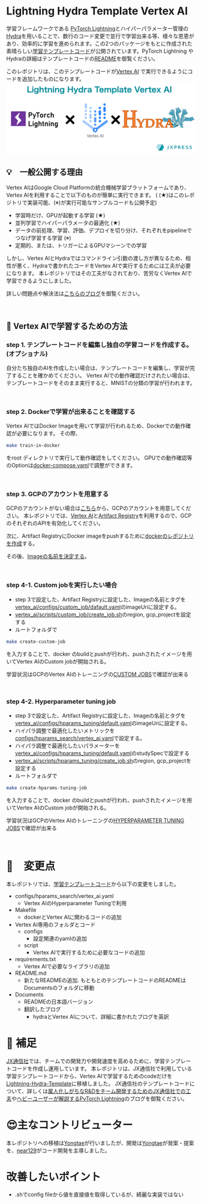 # Lightning Hydra Template Vertex AI

学習フレームワークである [PyTorch Lightning](https://github.com/PyTorchLightning/pytorch-lightning)とハイパーパラメーター管理の [Hydra](https://github.com/facebookresearch/hydra)を用いることで、数行のコード変更で並行で学習出来る等、様々な恩恵があり、効率的に学習を進められます。この2つのパッケージをもとに作成された素晴らしい[学習テンプレートコード](https://github.com/ashleve/lightning-hydra-template)が公開されています。PyTorch Lightning やHydraの詳細はテンプレートコードの[README](/documents/README.original.md)を御覧ください。

このレポジトリは、このテンプレートコードが[Vertex AI](https://cloud.google.com/vertex-ai) で実行できるようにコードを追加したものになります。
![main_theme](/documents/images/main_readme.png)
<br>

## 💡　一般公開する理由


Vertex AIはGoogle Cloud Platformの統合機械学習プラットフォームであり、Vertex AIを利用することで以下のものが簡単に実行できます。 ( (★)はこのレポジトリで実装可能、(※)が実行可能なサンプルコードも公開予定)
- 学習時だけ、GPUが起動する学習 (★)
- 並列学習でハイパーパラメータの最適化 (★)
- データの前処理、学習、評価、デプロイを切り分け、それぞれをpipelineでつなげ学習する学習 (※)
- 定期的、または、トリガーによるGPUマシーンでの学習


しかし、Vertex AIとHydraではコマンドライン引数の渡し方が異なるため、相性が悪く、Hydraで書かれたコードをVertex AIで実行するためには工夫が必要になります。
本レポジトリではその工夫がなされており、苦労なくVertex AIで学習できるようにしました。

詳しい問題点や解決法は[こちらのブログ](https://tech.jxpress.net/entry/2022/05/13/113011)を御覧ください。

<br>

## 🚀  Vertex AIで学習するための方法
### step 1. テンプレートコードを編集し独自の学習コードを作成する。 (オプショナル)
自分たち独自のAIを作成したい場合は、テンプレートコードを編集し、学習が完了することを確かめてください。
Vertex AIでの動作確認だけされたい場合は、テンプレートコードをそのまま実行すると、MNISTの分類の学習が行われます。

<br>

### step 2. Dockerで学習が出来ることを確認する
Vertex AIではDocker Imageを用いて学習が行われるため、Dockerでの動作確認が必要になります。
その際、
```bash
make train-in-docker
```
をroot ディレクトリで実行して動作確認をしてください。
GPUでの動作確認等のOptionは[docker-compose.yaml](/docker-compose.yaml)で調整ができます。

<br>


### step 3. GCPのアカウントを用意する
GCPのアカウントがない場合は[こちら](https://cloud.google.com/docs/get-started)から、GCPのアカウントを用意してください。
本レポジトリでは、[Vertex AI](https://cloud.google.com/vertex-ai/docs/start)と[Artifact Registry](https://cloud.google.com/artifact-registry)を利用するので、GCPのそれぞれのAPIを有効化してください。

次に、Artifact RegistryにDocker imageをpushするために[dockerのレポジトリを作成](https://cloud.google.com/artifact-registry/docs/repositories/create-repos#overview)する。

その後、[Imageの名前を決定する](https://cloud.google.com/artifact-registry/docs/docker/pushing-and-pulling)。

<br>


### step 4-1. Custom jobを実行したい場合
- step 3で設定した、Artifact Registryに設定した、Imageの名前とタグを[vertex_ai/configs/custom_job/dafault.yaml](/vertex_ai/configs/custom_job/dafault.yaml)のimageUriに設定する。
- [vertex_ai/scripts/custom_job/create_job.sh](/vertex_ai/scripts/custom_job/create_job.sh)のregion, gcp_projectを設定する
- ルートフォルダで
```bash
make create-custom-job
```
を入力することで、docker のbuildとpushが行われ、pushされたイメージを用いてVertex AIのCustom jobが開始される。

学習状況はGCPのVertex AIのトレーニングの[CUSTOM JOBS](https://console.cloud.google.com/vertex-ai/training/custom-jobs)で確認が出来る


<br>


### step 4-2. Hyperparameter tuning job
- step 3で設定した、Artifact Registryに設定した、Imageの名前とタグを[vertex_ai/configs/hparams_tuning/default.yaml](/vertex_ai/configs/hparams_tuning/default.yaml)のimageUriに設定する。
- ハイパラ調整で最適化したいメトリックを[configs/hparams_search/vertex_ai.yaml](/configs/hparams_search/vertex_ai.yaml)で設定する。
- ハイパラ調整で最適化したいパラメーターを[vertex_ai/configs/hparams_tuning/default.yaml](/vertex_ai/configs/hparams_tuning/default.yaml)のstudySpecで設定する
- [vertex_ai/scripts/hparams_tuning/create_job.sh](/vertex_ai/scripts/hparams_tuning/create_job.sh)のregion, gcp_projectを設定する
- ルートフォルダで
```bash
make create-hparams-tuning-job
```
を入力することで、docker のbuildとpushが行われ、pushされたイメージを用いてVertex AIのCustom jobが開始される。

学習状況はGCPのVertex AIのトレーニングの[HYPERPARAMETER TUNING JOBS](https://console.cloud.google.com/vertex-ai/training/hyperparameter-tuning-jobs)で確認が出来る

<br>



# 🔧　変更点
本レポジトリでは、[学習テンプレートコード](https://github.com/ashleve/lightning-hydra-template)から以下の変更をしました。
- configs/hparams_search/vertex_ai.yaml
    - Vertex AIのHyperparameter Tuningで利用
- Makefile 
    - dockerとVertex AIに関わるコードの追加
- Vertex AI専用のフォルダとコード
    - configs
        - 設定関連のyamlの追加
    - script
        - Vertex AIで実行するために必要なコードの追加
- requirements.txt
    - Vertex AIで必要なライブラリの追加
- README.md
    - 新たなREADMEの追加. もともとのテンプレートコードのREADMEはDocumentsのフォルダに移動
- Documents
    - READMEの日本語バージョン
    - 翻訳したブログ
        - hydraとVertex AIについて、詳細に書かれたブログを英訳


<h1 id="appendix"> 📝 補足</h1>

[JX通信社](https://jxpress.net/)では、チームでの開発力や開発速度を高めるために、学習テンプレートコードを作成し運用しています。
本レポジトリは、JX通信社で利用している学習テンプレートコードから、Vertex AIで学習するためのcodeだけを [Lightning-Hydra-Template](https://github.com/ashleve/lightning-hydra-template)に移植しました。
JX通信社のテンプレートコードについて、詳しくは[属人化しがちなR&Dをチーム開発するためのJX通信社での工夫](https://tech.jxpress.net/entry/2021/10/27/160154)や[ヘビーユーザーが解説するPyTorch Lightning](https://tech.jxpress.net/entry/2021/11/17/112214)のブログを御覧ください。

# 😍主なコントリビューター
本レポジトリへの移植は[Yongtae](https://github.com/Yongtae723)が行いましたが、開発は[Yongtae](https://github.com/Yongtae723)が発案・提案を、[near129](https://github.com/near129)がコード開発を主導しました。

# 改善したいポイント
- .shでconfig fileから値を直接値を取得しているが、綺麗な実装ではない 